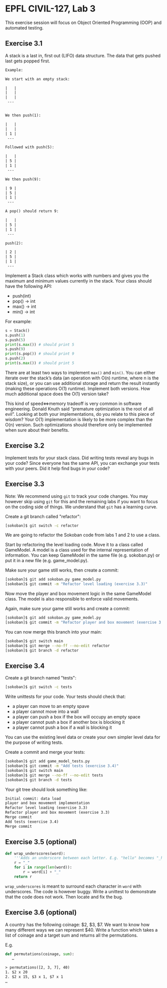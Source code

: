# EPFL CIVIL-127, Lab 3

This exercise session will focus on Object Oriented Programming (OOP) and
automated testing.

## Exercise 3.1

A stack is a last in, first out (LIFO) data structure. The data that gets pushed
last gets popped first.

```txt
Example:

We start with an empty stack:

|   |
|   |
|   |
 ---


We then push(1):

|   |
|   |
| 1 |
 ---

Followed with push(5):

|   |
| 5 |
| 1 |
 ---

We then push(9):

| 9 |
| 5 |
| 1 |
 ---

A pop() should return 9:

|   |
| 5 |
| 1 |
 ---

push(2):

| 2 |
| 5 |
| 1 |
 ---
```

Implement a Stack class which works with numbers and gives you the maximum
and minimum values currently in the stack. Your class should have the following
API:

  - push(int)
  - pop() -> int
  - max() -> int
  - min() -> int

For example:

```python
s = Stack()
s.push(1)
s.push(5)
print(s.max()) # should print 5
s.push(9)
print(s.pop()) # should print 9
s.push(2)
print(s.max()) # should print 5
```

There are at least two ways to implement `max()` and `min()`. You can either
iterate over the stack’s data (an operation with O(n) runtime, where n is the
stack size), or you can use additional storage and return the result instantly
(making these operations O(1) runtime). Implement both versions. How much
additional space does the O(1) version take?

This kind of speed⇔memory tradeoff is very common in software engineering.
Donald Knuth said “premature optimization is the root of all evil”. Looking at
both your implementations, do you relate to this piece of wisdom? Your O(1)
implementation is likely to be more complex than the O(n) version. Such
optimizations should therefore only be implemented when sure about their
benefits.

## Exercise 3.2

Implement tests for your stack class. Did writing tests reveal any bugs in your
code? Since everyone has the same API, you can exchange your tests with your
peers. Did it help find bugs in your code?

## Exercise 3.3

Note: We recommend using `git` to track your code changes. You may however
skip using `git` for this and the remaining labs if you want to focus on the
coding side of things. We understand that `git` has a learning curve.

Create a git branch called "refactor":

```bash
[sokoban]$ git switch -c refactor
```

We are going to refactor the Sokoban code from labs 1 and 2 to use a class.

Start by refactoring the level loading code. Move it to a class called
GameModel. A model is a class used for the internal representation
of information. You can keep GameModel in the same file (e.g. sokoban.py) or
put it in a new file (e.g. game_model.py).

Make sure your game still works, then create a commit:

```bash
[sokoban]$ git add sokoban.py game_model.py
[sokoban]$ git commit -m "Refactor level loading (exercise 3.3)"
```

Now move the player and box movement logic in the same GameModel class. The
model is also responsible to enforce valid movements.

Again, make sure your game still works and create a commit:

```bash
[sokoban]$ git add sokoban.py game_model.py
[sokoban]$ git commit -m "Refactor player and box movement (exercise 3.3)"
```

You can now merge this branch into your main:

```bash
[sokoban]$ git switch main
[sokoban]$ git merge --no-ff --no-edit refactor
[sokoban]$ git branch -d refactor
```

## Exercise 3.4

Create a git branch named "tests":

```bash
[sokoban]$ git switch -c tests
```

Write unittests for your code. Your tests should check that:

  - a player can move to an empty spave
  - a player cannot move into a wall
  - a player can push a box if the box will occupy an empty space
  - a player cannot push a box if another box is blocking it
  - a player cannot push a box if a wall is blocking it

You can use the existing level data or create your own simpler level data for
the purpose of writing tests.

Create a commit and merge your tests:

```bash
[sokoban]$ git add game_model_tests.py
[sokoban]$ git commit -m "Add tests (exercise 3.4)"
[sokoban]$ git switch main
[sokoban]$ git merge --no-ff --no-edit tests
[sokoban]$ git branch -d tests
```

Your git tree should look something like:

```txt
Initial commit: data load
player and box movement implementation
Refactor level loading (exercise 3.3)
Refactor player and box movement (exercise 3.3)
Merge commit
Add tests (exercise 3.4)
Merge commit
```

## Exercise 3.5 (optional)

```python
def wrap_underscores(word):
    '''Adds an underscore between each letter. E.g. "hello" becomes "_h_e_l_l_o_".'''
    r = "_"
    for i in range(len(word)):
        r = word[i] + "_"
    return r
```

`wrap_underscores` is meant to surround each character in `word` with
underscores. The code is however buggy. Write a unittest to demonstrate that the
code does not work. Then locate and fix the bug.

## Exercise 3.6 (optional)
A country has the following coinage: $2, $3, $7. We want to know how many
different ways we can represent $40. Write a function which takes a list of
coinage and a target sum and returns all the permutations.

E.g.
```python
def permutations(coinage, sum):
   …
```

```txt
> permutations([2, 3, 7], 40)
1. $2 x 20
2. $2 x 15, $3 x 1, $7 x 1
…
```
